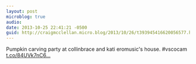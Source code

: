 ```yaml
---
layout: post
microblog: true
audio: 
date: 2013-10-25 22:41:21 -0500
guid: http://craigmcclellan.micro.blog/2013/10/26/t393945416620056577.html
---
```

Pumpkin carving party at collinbrace and kati eromusic's house.  #vscocam [t.co/84UVk7nC6...](http://t.co/84UVk7nC6F)
